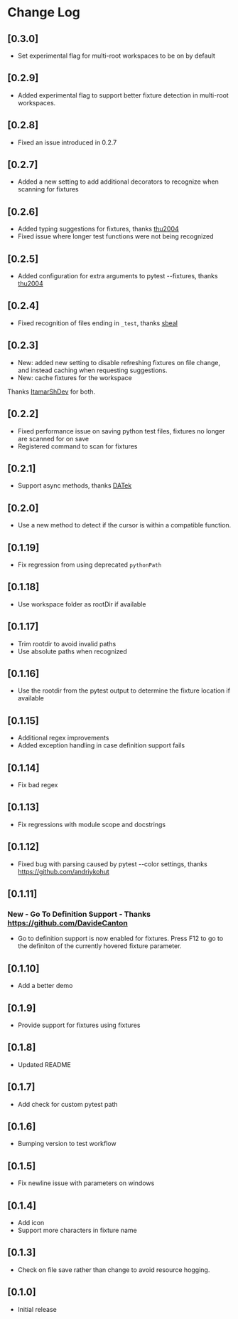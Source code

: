 # Change Log

## [0.3.0]

* Set experimental flag for multi-root workspaces to be on by default

## [0.2.9]

* Added experimental flag to support better fixture detection in multi-root workspaces.

## [0.2.8]

* Fixed an issue introduced in 0.2.7

## [0.2.7]

* Added a new setting to add additional decorators to recognize when scanning for fixtures

## [0.2.6]

* Added typing suggestions for fixtures, thanks [thu2004](https://github.com/thu2004)
* Fixed issue where longer test functions were not being recognized

## [0.2.5]

* Added configuration for extra arguments to pytest --fixtures, thanks [thu2004](https://github.com/thu2004)

## [0.2.4]

* Fixed recognition of files ending in `_test`, thanks [sbeal](https://github.com/sbeal)

## [0.2.3]

* New: added new setting to disable refreshing fixtures on file change, and instead caching when requesting suggestions.
* New: cache fixtures for the workspace

Thanks [ItamarShDev](https://github.com/ItamarShDev) for both.

## [0.2.2]

* Fixed performance issue on saving python test files, fixtures no longer are scanned for on save
* Registered command to scan for fixtures

## [0.2.1]

* Support async methods, thanks [DATek](https://github.com/DAtek)

## [0.2.0]

* Use a new method to detect if the cursor is within a compatible function.

## [0.1.19]

* Fix regression from using deprecated `pythonPath`

## [0.1.18]

* Use workspace folder as rootDir if available

## [0.1.17]

* Trim rootdir to avoid invalid paths
* Use absolute paths when recognized

## [0.1.16]

* Use the rootdir from the pytest output to determine the fixture location if available

## [0.1.15]

* Additional regex improvements
* Added exception handling in case definition support fails

## [0.1.14]

* Fix bad regex

## [0.1.13]

* Fix regressions with module scope and docstrings

## [0.1.12]

* Fixed bug with parsing caused by pytest --color settings, thanks https://github.com/andriykohut

## [0.1.11]

### New - Go To Definition Support - Thanks https://github.com/DavideCanton

* Go to definition support is now enabled for fixtures. Press F12 to go to the definiton of the currently hovered fixture parameter.

## [0.1.10]

* Add a better demo

## [0.1.9]

* Provide support for fixtures using fixtures

## [0.1.8]

* Updated README

## [0.1.7]

* Add check for custom pytest path

## [0.1.6]

* Bumping version to test workflow

## [0.1.5]

* Fix newline issue with parameters on windows

## [0.1.4]

* Add icon
* Support more characters in fixture name

## [0.1.3]

* Check on file save rather than change to avoid resource hogging.

## [0.1.0]

* Initial release
